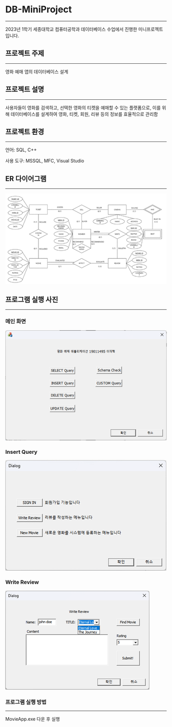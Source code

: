 # DB-MiniProject

---

2023년 1학기 세종대학교 컴퓨터공학과 데이터베이스 수업에서 진행한 미니프로젝트입니다.

## 프로젝트 주제

---

영화 예매 앱의 데이터베이스 설계

## 프로젝트 설명

---

사용자들이 영화를 검색하고, 선택한 영화의 티켓을 예매할 수 있는 플랫폼으로, 이를 위해 데이터베이스를 설계하여 영화, 티켓, 회원, 리뷰 등의 정보를 효율적으로 관리함

## 프로젝트 환경

---

언어: SQL, C++

사용 도구: MSSQL, MFC, Visual Studio

## ER 다이어그램

---

![Untitled](DB-MiniProject%200082eb830dc848aa978fa3e09ec09a51/Untitled.png)

## 프로그램 실행 사진

---

### 메인 화면

![Untitled](DB-MiniProject%200082eb830dc848aa978fa3e09ec09a51/Untitled%201.png)

### Insert Query

![Untitled](DB-MiniProject%200082eb830dc848aa978fa3e09ec09a51/Untitled%202.png)

### Write Review

![Untitled](DB-MiniProject%200082eb830dc848aa978fa3e09ec09a51/Untitled%203.png)

### 프로그램 실행 방법

---

MovieApp.exe 다운 후 실행
